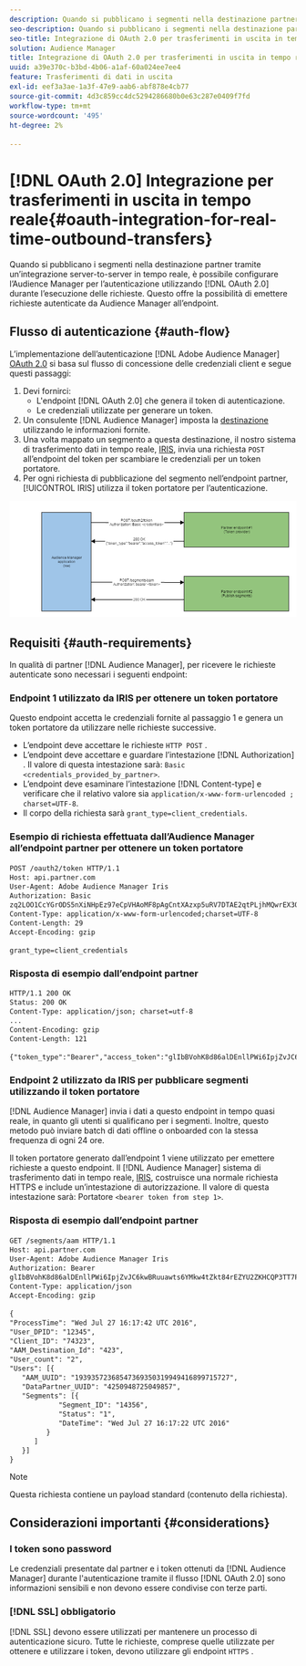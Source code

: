 ```yaml
---
description: Quando si pubblicano i segmenti nella destinazione partner tramite un’integrazione server-to-server in tempo reale, è possibile impostare Audience Manager per l’autenticazione tramite OAuth 2.0 durante l’esecuzione delle richieste. Questo offre la possibilità di emettere richieste autenticate da Audience Manager all’endpoint.
seo-description: Quando si pubblicano i segmenti nella destinazione partner tramite un’integrazione server-to-server in tempo reale, è possibile impostare Audience Manager per l’autenticazione tramite OAuth 2.0 durante l’esecuzione delle richieste. Questo offre la possibilità di emettere richieste autenticate da Audience Manager all’endpoint.
seo-title: Integrazione di OAuth 2.0 per trasferimenti in uscita in tempo reale
solution: Audience Manager
title: Integrazione di OAuth 2.0 per trasferimenti in uscita in tempo reale
uuid: a39e370c-b3bd-4b06-a1af-60a024ee7ee4
feature: Trasferimenti di dati in uscita
exl-id: eef3a3ae-1a3f-47e9-aab6-abf878e4cb77
source-git-commit: 4d3c859cc4dc5294286680b0e63c287e0409f7fd
workflow-type: tm+mt
source-wordcount: '495'
ht-degree: 2%

---
```


# [!DNL OAuth 2.0] Integrazione per trasferimenti in uscita in tempo reale{#oauth-integration-for-real-time-outbound-transfers}

Quando si pubblicano i segmenti nella destinazione partner tramite un’integrazione server-to-server in tempo reale, è possibile configurare l’Audience Manager per l’autenticazione utilizzando [!DNL OAuth 2.0] durante l’esecuzione delle richieste. Questo offre la possibilità di emettere richieste autenticate da Audience Manager all’endpoint.

## Flusso di autenticazione {#auth-flow}

L’implementazione dell’autenticazione [!DNL Adobe Audience Manager] [OAuth 2.0](https://tools.ietf.org/html/rfc6749#section-4.4) si basa sul flusso di concessione delle credenziali client e segue questi passaggi:

1. Devi fornirci:
   * L&#39;endpoint [!DNL OAuth 2.0] che genera il token di autenticazione.
   * Le credenziali utilizzate per generare un token.
1. Un consulente [!DNL Audience Manager] imposta la [destinazione](../../../features/destinations/destinations.md) utilizzando le informazioni fornite.
1. Una volta mappato un segmento a questa destinazione, il nostro sistema di trasferimento dati in tempo reale, [IRIS](../../../reference/system-components/components-data-action.md#iris), invia una richiesta `POST` all’endpoint del token per scambiare le credenziali per un token portatore.
1. Per ogni richiesta di pubblicazione del segmento nell’endpoint partner, [!UICONTROL IRIS] utilizza il token portatore per l’autenticazione.

![](assets/oauth2-iris.png)

## Requisiti {#auth-requirements}

In qualità di partner [!DNL Audience Manager], per ricevere le richieste autenticate sono necessari i seguenti endpoint:

### Endpoint 1 utilizzato da IRIS per ottenere un token portatore

Questo endpoint accetta le credenziali fornite al passaggio 1 e genera un token portatore da utilizzare nelle richieste successive.

* L’endpoint deve accettare le richieste `HTTP POST` .
* L’endpoint deve accettare e guardare l’intestazione [!DNL Authorization] . Il valore di questa intestazione sarà: `Basic <credentials_provided_by_partner>`.
* L’endpoint deve esaminare l’intestazione [!DNL Content-type] e verificare che il relativo valore sia `application/x-www-form-urlencoded ; charset=UTF-8`.
* Il corpo della richiesta sarà `grant_type=client_credentials`.

### Esempio di richiesta effettuata dall’Audience Manager all’endpoint partner per ottenere un token portatore

```
POST /oauth2/token HTTP/1.1
Host: api.partner.com
User-Agent: Adobe Audience Manager Iris
Authorization: Basic zq2LOO1CcYGrODS5nXiNHpEz97eCpVHAoMF8pAgCntXAzxp5uRV7DTAE2qtPLjhMQwrEX3O6MHV4S
Content-Type: application/x-www-form-urlencoded;charset=UTF-8
Content-Length: 29
Accept-Encoding: gzip
  
grant_type=client_credentials
```

### Risposta di esempio dall’endpoint partner

```
HTTP/1.1 200 OK
Status: 200 OK
Content-Type: application/json; charset=utf-8
...
Content-Encoding: gzip
Content-Length: 121
  
{"token_type":"Bearer","access_token":"glIbBVohK8d86alDEnllPWi6IpjZvJC6kwBRuuawts6YMkw4tZkt84rEZYU2ZKHCQP3TT7PnzCQPI0yY"}
```

### Endpoint 2 utilizzato da IRIS per pubblicare segmenti utilizzando il token portatore

[!DNL Audience Manager] invia i dati a questo endpoint in tempo quasi reale, in quanto gli utenti si qualificano per i segmenti. Inoltre, questo metodo può inviare batch di dati offline o onboarded con la stessa frequenza di ogni 24 ore.

Il token portatore generato dall’endpoint 1 viene utilizzato per emettere richieste a questo endpoint. Il [!DNL Audience Manager] sistema di trasferimento dati in tempo reale, [IRIS](../../../reference/system-components/components-data-action.md#iris), costruisce una normale richiesta HTTPS e include un’intestazione di autorizzazione. Il valore di questa intestazione sarà: Portatore `<bearer token from step 1>`.

### Risposta di esempio dall’endpoint partner

```
GET /segments/aam HTTP/1.1
Host: api.partner.com
User-Agent: Adobe Audience Manager Iris
Authorization: Bearer glIbBVohK8d86alDEnllPWi6IpjZvJC6kwBRuuawts6YMkw4tZkt84rEZYU2ZKHCQP3TT7PnzCQPI0yY
Content-Type: application/json
Accept-Encoding: gzip
   
{
"ProcessTime": "Wed Jul 27 16:17:42 UTC 2016",
"User_DPID": "12345",
"Client_ID": "74323",
"AAM_Destination_Id": "423",
"User_count": "2",
"Users": [{
   "AAM_UUID": "19393572368547369350319949416899715727",
   "DataPartner_UUID": "4250948725049857",
   "Segments": [{
            "Segment_ID": "14356",
            "Status": "1",
            "DateTime": "Wed Jul 27 16:17:22 UTC 2016"
         }
      ]
   }]
}
```

>[!NOTE]
>
>Questa richiesta contiene un payload standard (contenuto della richiesta).

## Considerazioni importanti {#considerations}

### I token sono password

Le credenziali presentate dal partner e i token ottenuti da [!DNL Audience Manager] durante l&#39;autenticazione tramite il flusso [!DNL OAuth 2.0] sono informazioni sensibili e non devono essere condivise con terze parti.

### [!DNL SSL] obbligatorio

[!DNL SSL] devono essere utilizzati per mantenere un processo di autenticazione sicuro. Tutte le richieste, comprese quelle utilizzate per ottenere e utilizzare i token, devono utilizzare gli endpoint `HTTPS` .
